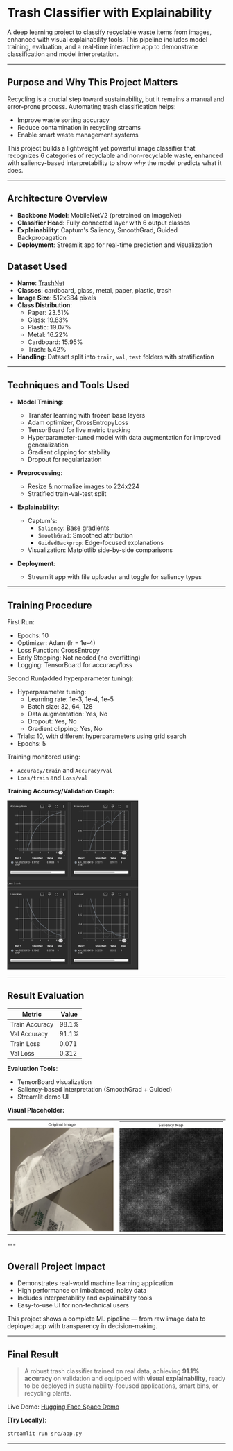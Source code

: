 
# Trash Classifier with Explainability

A deep learning project to classify recyclable waste items from images, enhanced with visual explainability tools. This pipeline includes model training, evaluation, and a real-time interactive app to demonstrate classification and model interpretation.

---

## Purpose and Why This Project Matters

Recycling is a crucial step toward sustainability, but it remains a manual and error-prone process. Automating trash classification helps:
- Improve waste sorting accuracy
- Reduce contamination in recycling streams
- Enable smart waste management systems

This project builds a lightweight yet powerful image classifier that recognizes 6 categories of recyclable and non-recyclable waste, enhanced with saliency-based interpretability to show *why* the model predicts what it does.

---

## Architecture Overview

- **Backbone Model**: MobileNetV2 (pretrained on ImageNet)
- **Classifier Head**: Fully connected layer with 6 output classes
- **Explainability**: Captum's Saliency, SmoothGrad, Guided Backpropagation
- **Deployment**: Streamlit app for real-time prediction and visualization


## Dataset Used

- **Name**: [TrashNet](https://github.com/garythung/trashnet)
- **Classes**: cardboard, glass, metal, paper, plastic, trash
- **Image Size**: 512x384 pixels
- **Class Distribution**:
  - Paper: 23.51%
  - Glass: 19.83%
  - Plastic: 19.07%
  - Metal: 16.22%
  - Cardboard: 15.95%
  - Trash: 5.42%
- **Handling**: Dataset split into `train`, `val`, `test` folders with stratification

---

## Techniques and Tools Used

- **Model Training**:
  - Transfer learning with frozen base layers
  - Adam optimizer, CrossEntropyLoss
  - TensorBoard for live metric tracking
  - Hyperparameter-tuned model with data augmentation for improved generalization
  - Gradient clipping for stability
  - Dropout for regularization

- **Preprocessing**:
  - Resize & normalize images to 224x224
  - Stratified train-val-test split

- **Explainability**:
  - Captum's:
    - `Saliency`: Base gradients
    - `SmoothGrad`: Smoothed attribution
    - `GuidedBackprop`: Edge-focused explanations
  - Visualization: Matplotlib side-by-side comparisons

- **Deployment**:
  - Streamlit app with file uploader and toggle for saliency types

---

## Training Procedure
First Run: 
- Epochs: 10
- Optimizer: Adam (lr = 1e-4)
- Loss Function: CrossEntropy
- Early Stopping: Not needed (no overfitting)
- Logging: TensorBoard for accuracy/loss

Second Run(added hyperparameter tuning):
  - Hyperparameter tuning:
    - Learning rate: 1e-3, 1e-4, 1e-5
    - Batch size: 32, 64, 128
    - Data augmentation: Yes, No
    - Dropout: Yes, No
    - Gradient clipping: Yes, No
  - Trials: 10, with different hyperparameters using grid search
  - Epochs: 5

Training monitored using:
- `Accuracy/train` and `Accuracy/val`
- `Loss/train` and `Loss/val`

**Training Accuracy/Validation Graph:**


<img src="eval_pics/acc_loss.png" width="60%"/>  

---

## Result Evaluation

| Metric          | Value    |
|----------------|----------|
| Train Accuracy  | 98.1%    |
| Val Accuracy    | 91.1%    |
| Train Loss      | 0.071    |
| Val Loss        | 0.312    |

**Evaluation Tools**:
- TensorBoard visualization
- Saliency-based interpretation (SmoothGrad + Guided)
- Streamlit demo UI

**Visual Placeholder:**

<table>
  <tr>
    <td><img src="eval_pics/streamlit_testpic.png" width="100%"/></td>
    <td><img src="eval_pics/saliency_map.png" width="100%"/></td>
  </tr>
</table>
---

## Overall Project Impact

- Demonstrates real-world machine learning application  
- High performance on imbalanced, noisy data  
- Includes interpretability and explainability tools  
- Easy-to-use UI for non-technical users  

This project shows a complete ML pipeline — from raw image data to deployed app with transparency in decision-making.

---

## Final Result

> A robust trash classifier trained on real data, achieving **91.1% accuracy** on validation and equipped with **visual explainability**, ready to be deployed in sustainability-focused applications, smart bins, or recycling plants.

Live Demo: [Hugging Face Space Demo](https://huggingface.co/spaces/neecat/trash-classification-pytorch)

**[Try Locally]**:  
```bash
streamlit run src/app.py
```

---
